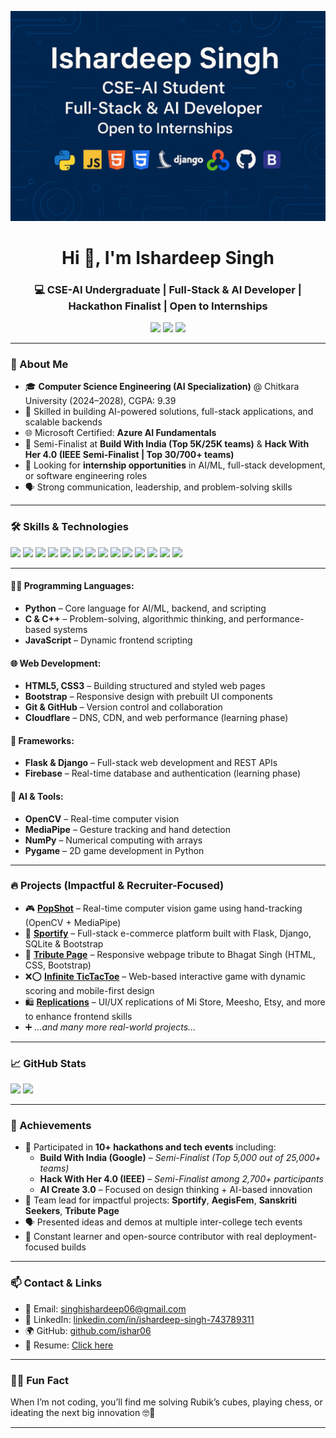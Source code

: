<p align="center">
  <img src="https://github.com/ishar06/ishar06/blob/main/profileBanner.png" alt="Ishardeep Singh Banner" />
</p>


<h1 align="center">Hi 👋, I'm Ishardeep Singh</h1>
<h3 align="center">💻 CSE-AI Undergraduate | Full-Stack & AI Developer | Hackathon Finalist | Open to Internships</h3>

<p align="center">
  <a href="mailto:singhishardeep06@gmail.com"><img src="https://img.shields.io/badge/Email-D14836?style=for-the-badge&logo=gmail&logoColor=white"/></a>
  <a href="https://www.linkedin.com/in/ishardeep-singh-743789311/"><img src="https://img.shields.io/badge/LinkedIn-0077B5?style=for-the-badge&logo=linkedin&logoColor=white"/></a>
  <a href="https://github.com/ishar06"><img src="https://img.shields.io/badge/GitHub-100000?style=for-the-badge&logo=github&logoColor=white"/></a>
</p>

---

### 💼 About Me

- 🎓 **Computer Science Engineering (AI Specialization)** @ Chitkara University (2024–2028), CGPA: 9.39
- 🚀 Skilled in building AI-powered solutions, full-stack applications, and scalable backends
- 🌐 Microsoft Certified: **Azure AI Fundamentals**
- 🧠 Semi-Finalist at **Build With India (Top 5K/25K teams)** & **Hack With Her 4.0 (IEEE Semi-Finalist | Top 30/700+ teams)**
- 🤝 Looking for **internship opportunities** in AI/ML, full-stack development, or software engineering roles
- 🗣 Strong communication, leadership, and problem-solving skills

---

### 🛠️ Skills & Technologies

<p align="left">
  <img src="https://cdn.jsdelivr.net/gh/devicons/devicon/icons/python/python-original.svg" width="40" />
  <img src="https://cdn.jsdelivr.net/gh/devicons/devicon/icons/c/c-original.svg" width="40" />
  <img src="https://cdn.jsdelivr.net/gh/devicons/devicon/icons/cplusplus/cplusplus-original.svg" width="40" />
  <img src="https://cdn.jsdelivr.net/gh/devicons/devicon/icons/javascript/javascript-original.svg" width="40" />
  <img src="https://cdn.jsdelivr.net/gh/devicons/devicon/icons/html5/html5-original.svg" width="40" />
  <img src="https://cdn.jsdelivr.net/gh/devicons/devicon/icons/css3/css3-original.svg" width="40" />
  <img src="https://cdn.jsdelivr.net/gh/devicons/devicon/icons/bootstrap/bootstrap-original.svg" width="40" />
  <img src="https://cdn.jsdelivr.net/gh/devicons/devicon/icons/git/git-original.svg" width="40" />
  <img src="https://cdn.jsdelivr.net/gh/devicons/devicon/icons/github/github-original.svg" width="40" />
  <img src="https://cdn.jsdelivr.net/gh/devicons/devicon/icons/django/django-plain.svg" width="40" />
  <img src="https://cdn.jsdelivr.net/gh/devicons/devicon/icons/flask/flask-original.svg" width="40" />
  <img src="https://img.icons8.com/external-tal-revivo-color-tal-revivo/40/null/external-firebase-a-googles-mobile-platform-that-helps-you-quickly-develop-high-quality-apps-logo-color-tal-revivo.png"/>
  <img src="https://img.icons8.com/ios/40/cloudflare.png"/>
  <img src="https://www.vectorlogo.zone/logos/opencv/opencv-icon.svg" width="40"/>
  
</p>

---

#### 👨‍💻 Programming Languages:
- **Python** – Core language for AI/ML, backend, and scripting  
- **C & C++** – Problem-solving, algorithmic thinking, and performance-based systems  
- **JavaScript** – Dynamic frontend scripting  

#### 🌐 Web Development:
- **HTML5, CSS3** – Building structured and styled web pages  
- **Bootstrap** – Responsive design with prebuilt UI components  
- **Git & GitHub** – Version control and collaboration  
- **Cloudflare** – DNS, CDN, and web performance (learning phase)

#### 🧩 Frameworks:
- **Flask & Django** – Full-stack web development and REST APIs  
- **Firebase** – Real-time database and authentication (learning phase)  

#### 🧠 AI & Tools:
- **OpenCV** – Real-time computer vision  
- **MediaPipe** – Gesture tracking and hand detection  
- **NumPy** – Numerical computing with arrays  
- **Pygame** – 2D game development in Python  


---

### 🔥 Projects (Impactful & Recruiter-Focused)

- 🎮 **[PopShot](https://github.com/ishar06/PopShot)** – Real-time computer vision game using hand-tracking (OpenCV + MediaPipe)
- 🛒 **[Sportify](https://github.com/ishar06/Sportify_EcommerceWebsite)** – Full-stack e-commerce platform built with Flask, Django, SQLite & Bootstrap
- 📜 **[Tribute Page](https://github.com/ishar06/Tributepage)** – Responsive webpage tribute to Bhagat Singh (HTML, CSS, Bootstrap)
- ❌⭕ **[Infinite TicTacToe](https://github.com/ishar06)** – Web-based interactive game with dynamic scoring and mobile-first design
- 🛍️ **[Replications](https://github.com/ishar06/Replications)** – UI/UX replications of Mi Store, Meesho, Etsy, and more to enhance frontend skills  
- ➕ *...and many more real-world projects...*

---

### 📈 GitHub Stats

<p align="left">
  <img src="https://github-readme-stats.vercel.app/api?username=ishar06&show_icons=true&theme=radical" height="180"/>
  <img src="https://github-readme-stats.vercel.app/api/top-langs/?username=ishar06&layout=compact&theme=radical" height="180"/>
</p>

---

### 🏅 Achievements

- 🎯 Participated in **10+ hackathons and tech events** including:
  - **Build With India (Google)** – *Semi-Finalist (Top 5,000 out of 25,000+ teams)*
  - **Hack With Her 4.0 (IEEE)** – *Semi-Finalist among 2,700+ participants*
  - **AI Create 3.0** – Focused on design thinking + AI-based innovation
- 🔧 Team lead for impactful projects: **Sportify**, **AegisFem**, **Sanskriti Seekers**, **Tribute Page**
- 🗣 Presented ideas and demos at multiple inter-college tech events
- 🧠 Constant learner and open-source contributor with real deployment-focused builds

---

### 📫 Contact & Links

- 📧 Email: [singhishardeep06@gmail.com](mailto:singhishardeep06@gmail.com)
- 💼 LinkedIn: [linkedin.com/in/ishardeep-singh-743789311](https://www.linkedin.com/in/ishardeep-singh-743789311)
- 🌍 GitHub: [github.com/ishar06](https://github.com/ishar06)
- 🪪 Resume: [Click here](https://drive.google.com/file/d/1FDTK9NtcmbrtbZIJ5GyoF5-Sogn_2GMM/view)

---

### 🙋‍♂️ Fun Fact
When I’m not coding, you’ll find me solving Rubik’s cubes, playing chess, or ideating the next big innovation 🤓🚀

---
